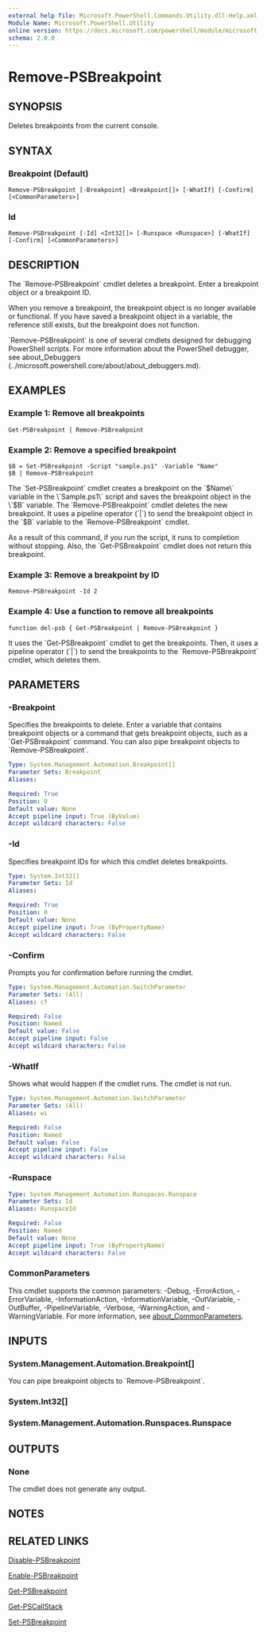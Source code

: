 ```yaml
---
external help file: Microsoft.PowerShell.Commands.Utility.dll-Help.xml
Module Name: Microsoft.PowerShell.Utility
online version: https://docs.microsoft.com/powershell/module/microsoft.powershell.utility/remove-psbreakpoint?view=powershell-7.1&WT.mc_id=ps-gethelp
schema: 2.0.0
---
```


# Remove-PSBreakpoint

## SYNOPSIS
Deletes breakpoints from the current console.

## SYNTAX

### Breakpoint (Default)
```
Remove-PSBreakpoint [-Breakpoint] <Breakpoint[]> [-WhatIf] [-Confirm] [<CommonParameters>]
```

### Id
```
Remove-PSBreakpoint [-Id] <Int32[]> [-Runspace <Runspace>] [-WhatIf] [-Confirm] [<CommonParameters>]
```

## DESCRIPTION
The \`Remove-PSBreakpoint\` cmdlet deletes a breakpoint.
Enter a breakpoint object or a breakpoint ID.

When you remove a breakpoint, the breakpoint object is no longer available or functional.
If you have saved a breakpoint object in a variable, the reference still exists, but the breakpoint does not function.

\`Remove-PSBreakpoint\` is one of several cmdlets designed for debugging PowerShell scripts.
For more information about the PowerShell debugger, see about_Debuggers (../microsoft.powershell.core/about/about_debuggers.md).

## EXAMPLES

### Example 1: Remove all breakpoints
```
Get-PSBreakpoint | Remove-PSBreakpoint
```

### Example 2: Remove a specified breakpoint
```
$B = Set-PSBreakpoint -Script "sample.ps1" -Variable "Name"
$B | Remove-PSBreakpoint
```

The \`Set-PSBreakpoint\` cmdlet creates a breakpoint on the \`$Name\` variable in the \`Sample.ps1\` script and saves the breakpoint object in the \`$B\` variable.
The \`Remove-PSBreakpoint\` cmdlet deletes the new breakpoint.
It uses a pipeline operator (\`|\`) to send the breakpoint object in the \`$B\` variable to the \`Remove-PSBreakpoint\` cmdlet.

As a result of this command, if you run the script, it runs to completion without stopping.
Also, the \`Get-PSBreakpoint\` cmdlet does not return this breakpoint.

### Example 3: Remove a breakpoint by ID
```
Remove-PSBreakpoint -Id 2
```

### Example 4: Use a function to remove all breakpoints
```
function del-psb { Get-PSBreakpoint | Remove-PSBreakpoint }
```

It uses the \`Get-PSBreakpoint\` cmdlet to get the breakpoints.
Then, it uses a pipeline operator (\`|\`) to send the breakpoints to the \`Remove-PSBreakpoint\` cmdlet, which deletes them.

## PARAMETERS

### -Breakpoint
Specifies the breakpoints to delete.
Enter a variable that contains breakpoint objects or a command that gets breakpoint objects, such as a \`Get-PSBreakpoint\` command.
You can also pipe breakpoint objects to \`Remove-PSBreakpoint\`.

```yaml
Type: System.Management.Automation.Breakpoint[]
Parameter Sets: Breakpoint
Aliases:

Required: True
Position: 0
Default value: None
Accept pipeline input: True (ByValue)
Accept wildcard characters: False
```

### -Id
Specifies breakpoint IDs for which this cmdlet deletes breakpoints.

```yaml
Type: System.Int32[]
Parameter Sets: Id
Aliases:

Required: True
Position: 0
Default value: None
Accept pipeline input: True (ByPropertyName)
Accept wildcard characters: False
```

### -Confirm
Prompts you for confirmation before running the cmdlet.

```yaml
Type: System.Management.Automation.SwitchParameter
Parameter Sets: (All)
Aliases: cf

Required: False
Position: Named
Default value: False
Accept pipeline input: False
Accept wildcard characters: False
```

### -WhatIf
Shows what would happen if the cmdlet runs.
The cmdlet is not run.

```yaml
Type: System.Management.Automation.SwitchParameter
Parameter Sets: (All)
Aliases: wi

Required: False
Position: Named
Default value: False
Accept pipeline input: False
Accept wildcard characters: False
```

### -Runspace


```yaml
Type: System.Management.Automation.Runspaces.Runspace
Parameter Sets: Id
Aliases: RunspaceId

Required: False
Position: Named
Default value: None
Accept pipeline input: True (ByPropertyName)
Accept wildcard characters: False
```

### CommonParameters
This cmdlet supports the common parameters: -Debug, -ErrorAction, -ErrorVariable, -InformationAction, -InformationVariable, -OutVariable, -OutBuffer, -PipelineVariable, -Verbose, -WarningAction, and -WarningVariable. For more information, see [about_CommonParameters](http://go.microsoft.com/fwlink/?LinkID=113216).

## INPUTS

### System.Management.Automation.Breakpoint[]
You can pipe breakpoint objects to \`Remove-PSBreakpoint\`.

### System.Int32[]
### System.Management.Automation.Runspaces.Runspace
## OUTPUTS

### None
The cmdlet does not generate any output.

## NOTES

## RELATED LINKS

[Disable-PSBreakpoint]()

[Enable-PSBreakpoint]()

[Get-PSBreakpoint]()

[Get-PSCallStack]()

[Set-PSBreakpoint]()

